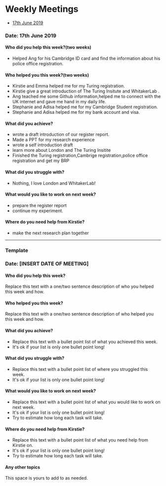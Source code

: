# Weekly Meetings

* [17th June 2019](#date-17th-June-2019)

### Date: 17th June 2019

#### Who did you help this week?(two weeks)

* Helped Ang for his Cambridge ID card and find the information about his police office registration.  

#### Who helped you this week?(two weeks)

* Kirstie and Emma helped me for my Turing registration. 
* Kirstie give a great introduction of The Turing Insitute and WhitakerLab . 
* Ang teached me some Github information,helped me to connect with the UK internet and gave me hand in my daily life.
* Stephanie and Adisa helped me for my Cambridge Student registration. 
* Stephanie and Adisa helped me for my bank account and visa.  
  
#### What did you achieve?

* wrote a draft introduction of our register report.
* Made a PPT for my research experience 
* wrote a self introduction draft
* learn more about London and The Turing Insitite
* Finished the Turing registration,Cambrige registration,police office registration and get my BRP
  
#### What did you struggle with?

* Nothing, I love London and WhitakerLab!

#### What would you like to work on next week?

* prepare the register report
* continue my experiment.
  
#### Where do you need help from Kirstie?

* make the next research plan together
_________


### Template

### Date: [INSERT DATE OF MEETING]

#### Who did you help this week?

Replace this text with a one/two sentence description of who you helped this week and how.


#### Who helped you this week?

Replace this text with a one/two sentence description of who helped you this week and how.

#### What did you achieve?

* Replace this text with a bullet point list of what you achieved this week.
* It's ok if your list is only one bullet point long!

#### What did you struggle with?

* Replace this text with a bullet point list of where you struggled this week.
* It's ok if your list is only one bullet point long!

#### What would you like to work on next week?

* Replace this text with a bullet point list of what you would like to work on next week.
* It's ok if your list is only one bullet point long!
* Try to estimate how long each task will take.

#### Where do you need help from Kirstie?

* Replace this text with a bullet point list of what you need help from Kirstie on.
* It's ok if your list is only one bullet point long!
* Try to estimate how long each task will take.

#### Any other topics

This space is yours to add to as needed.
